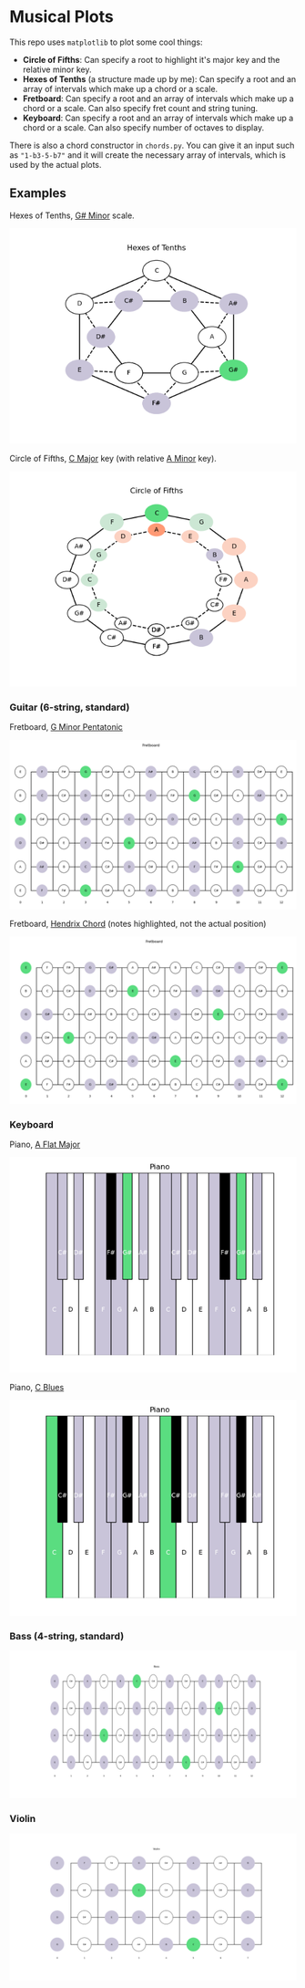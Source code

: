 # Musical Plots

This repo uses `matplotlib` to plot some cool things:
- **Circle of Fifths**:
  Can specify a root to highlight it's major key and the relative minor key.
- **Hexes of Tenths** (a structure made up by me):
  Can specify a root and an array of intervals which make up a chord or a scale.
- **Fretboard**:
  Can specify a root and an array of intervals which make up a chord or a scale. Can also specify fret count and string tuning.
- **Keyboard**:
  Can specify a root and an array of intervals which make up a chord or a scale. Can also specify number of octaves to display.

There is also a chord constructor in `chords.py`. You can give it an input such as `"1-b3-5-b7"` and it will create the necessary array of intervals, which is used by the actual plots.

## Examples
Hexes of Tenths, [G# Minor](https://open.spotify.com/track/6GzMz3s0K1YKwRVI36CgRx?si=a5-Jz81pRbuIVQsfP2h2RQ) scale.

![1](https://github.com/erhant/hexes-of-tenths/blob/main/img/hex_gs_minor.png?raw=true) 

Circle of Fifths, [C Major](https://open.spotify.com/track/5rkBnTgLJa6xBuBSZTbuCT?si=Vf7whUFEQLmZLXESsh84QQ) key (with relative [A Minor](https://open.spotify.com/track/0NcSIGbvjOxxbdKCGhKfF3?si=AFJPoOQzT8iGZDeMR7nkMA) key).

![2](https://github.com/erhant/hexes-of-tenths/blob/main/img/circle_c.png?raw=true)

### Guitar (6-string, standard)

Fretboard, [G Minor Pentatonic](https://open.spotify.com/track/3af6czaWDVsWKdMNtVykhX?si=ladZE-FXSsWkI21jDuxzxA)

![3](https://github.com/erhant/hexes-of-tenths/blob/main/img/fret_g_penta.png?raw=true)

Fretboard, [Hendrix Chord](https://open.spotify.com/track/0wJoRiX5K5BxlqZTolB2LD?si=2XgX2-zSQ0Wz6fjgMyUIdA) (notes highlighted, not the actual position)

![4](https://github.com/erhant/hexes-of-tenths/blob/main/img/fret_hendrix.png?raw=true)

### Keyboard

Piano, [A Flat Major](https://open.spotify.com/track/0SwKt4T6PMsdqU5q6Pv234?si=jqlPWngxT4SdIImAWIBdmw)

![5](https://github.com/erhant/hexes-of-tenths/blob/main/img/piano_aflat_major.png?raw=true)

Piano, [C Blues](https://open.spotify.com/track/4CZfPaDW5madfScpZl0nDU?si=Edc98YizR_OiWNsJANWL6Q)

![6](https://github.com/erhant/hexes-of-tenths/blob/main/img/piano_c_blues.png?raw=true)

### Bass (4-string, standard)

![7](https://github.com/erhant/hexes-of-tenths/blob/main/img/bass.png?raw=true)

### Violin

![8](https://github.com/erhant/hexes-of-tenths/blob/main/img/violin.png?raw=true)
